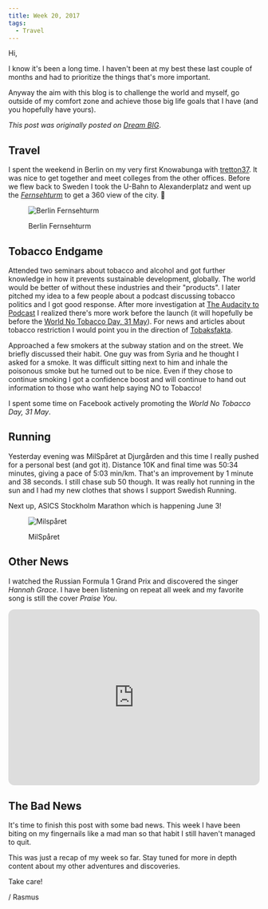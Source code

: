 ```yaml
---
title: Week 20, 2017
tags:
  - Travel
---
```


Hi,

I know it's been a long time. I haven't been at my best these last couple of months and had to prioritize the things that's more important.

Anyway the aim with this blog is to challenge the world and myself, go outside of my comfort zone and achieve those big life goals that I have (and you hopefully have yours).

<!--more-->

*This post was originally posted on [Dream BIG](https://rasmus-nordling.netlify.app/2017/05/19/weekly-news/)*.

## Travel

I spent the weekend in Berlin on my very first Knowabunga with [tretton37](https://tretton37.com/). It was nice to get together and meet colleges from the other offices. Before we flew back to Sweden I took the U-Bahn to Alexanderplatz and went up the [_Fernsehturm_](https://en.wikipedia.org/wiki/Fernsehturm_Berlin) to get a 360 view of the city. 🙂

<figure>

  ![Berlin Fernsehturm](/img/travel/fernsehturm-1-regular.webp)
  <figcaption>Berlin Fernsehturm</figcaption>
</figure>

## Tobacco Endgame

Attended two seminars about tobacco and alcohol and got further knowledge in how it prevents sustainable development, globally.
The world would be better of without these industries and their "products".
I later pitched my idea to a few people about a podcast discussing tobacco politics and I got good response.
After more investigation at [The Audacity to Podcast](https://theaudacitytopodcast.com/getting-started/) I realized there's more work before the launch (it will hopefully be before the [World No Tobacco Day, 31 May](https://www.who.int/tobacco/wntd/en/)).
For news and articles about tobacco restriction I would point you in the direction of [Tobaksfakta](https://tobaksfakta.se/kategori/english/).

Approached a few smokers at the subway station and on the street. We briefly discussed their habit. One guy was from Syria and he thought I asked for a smoke.
It was difficult sitting next to him and inhale the poisonous smoke but he turned out to be nice. Even if they chose to continue smoking I got a confidence boost and will continue to hand out information to those who want help saying NO to Tobacco!

I spent some time on Facebook actively promoting the *World No Tobacco Day, 31 May*.

## Running

Yesterday evening was MilSpåret at Djurgården and this time I really pushed for a personal best (and got it).
Distance 10K and final time was 50:34 minutes, giving a pace of 5:03 min/km. That's an improvement by 1 minute and 38 seconds. I still chase sub 50 though.
It was really hot running in the sun and I had my new clothes that shows I support Swedish Running.

Next up, ASICS Stockholm Marathon which is happening June 3!

<figure>

  ![Milspåret](/img/rasmus/milsparet2017-regular.webp)
  <figcaption>MilSpåret</figcaption>
</figure>

## Other News

I watched the Russian Formula 1 Grand Prix and discovered the singer *Hannah Grace*.
I have been listening on repeat all week and my favorite song is still the cover *Praise You*.

<iframe style="border-radius:12px" src="https://open.spotify.com/embed/album/2RT7XJYngmx9fK4YS4Gt0b?utm_source=generator" width="100%" height="352" frameBorder="0" allowfullscreen="" allow="autoplay; clipboard-write; encrypted-media; fullscreen; picture-in-picture" loading="lazy"></iframe>

## The Bad News

It's time to finish this post with some bad news. This week I have been biting on my fingernails like a mad man so that habit I still haven't managed to quit.

This was just a recap of my week so far. Stay tuned for more in depth content about my other adventures and discoveries.

Take care!

/ Rasmus
